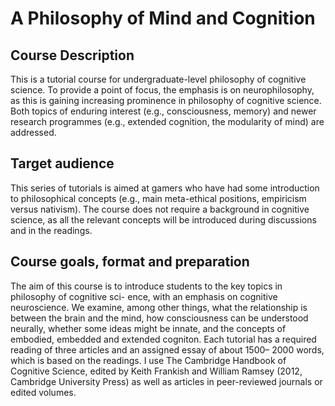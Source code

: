 # A Philosophy of Mind and Cognition

## Course Description

This is a tutorial course for undergraduate-level philosophy of cognitive science. To provide a point of focus, the emphasis is on neurophilosophy, as this is gaining increasing prominence in philosophy of cognitive science. Both topics of enduring interest (e.g., consciousness, memory) and newer research programmes (e.g., extended cognition, the modularity of mind) are addressed.

## Target audience

This series of tutorials is aimed at gamers who have had some introduction to philosophical concepts (e.g., main meta-ethical positions, empiricism versus nativism). The course does not require a background in cognitive science, as all the relevant concepts will be introduced during discussions and in the readings.

## Course goals, format and preparation

The aim of this course is to introduce students to the key topics in philosophy of cognitive sci-
ence, with an emphasis on cognitive neuroscience. We examine, among other things, what the relationship is between the brain and the mind, how consciousness can be understood
neurally, whether some ideas might be innate, and the concepts of embodied, embedded
and extended cogniton.
Each tutorial has a required reading of three articles and an assigned essay of about 1500–
2000 words, which is based on the readings. I use The Cambridge Handbook of Cognitive
Science, edited by Keith Frankish and William Ramsey (2012, Cambridge University Press)
as well as articles in peer-reviewed journals or edited volumes.
